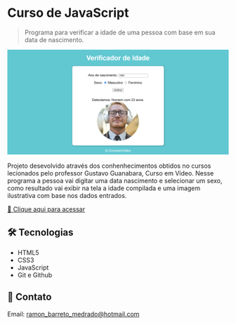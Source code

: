 # Curso de JavaScript

>Programa para verificar a idade de uma pessoa com base em sua data de nascimento.

![preview](./.github/preview.png)

Projeto desevolvido através dos conhenhecimentos obtidos no cursos lecionados pelo professor Gustavo Guanabara, Curso em Vídeo.
Nesse programa a pessoa vai digitar uma data nascimento e selecionar um sexo, como resultado vai exibir na tela a idade compilada e uma imagem ilustrativa com base nos dados entrados.

[🔗 Clique aqui para acessar](https://ramonbarret.github.io/user_age/)

## 🛠 Tecnologias

- HTML5
- CSS3
- JavaScript
- Git e Github

## 📲 Contato

Email: ramon_barreto_medrado@hotmail.com